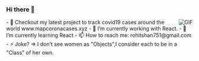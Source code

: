 ### Hi there 👋
<img align="right" alt="GIF" src="https://media.giphy.com/media/836HiJc7pgzy8iNXCn/giphy.gif" />
- 🦠 Checkout my latest project to track covid19 cases around the world www.mapcoronacases.xyz
- 🔭 I’m currently working with React.
- 🌱 I’m currently learning React
- 📫 How to reach me: rohitshan751@gmail.com
- ⚡ Joke? => I don't see women as "Objects",I consider each to be in a "Class" of her own.

